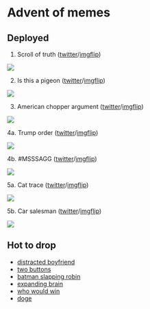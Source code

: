 # Advent of memes

## Deployed

1. Scroll of truth ([twitter](https://twitter.com/mattdray/status/1037226196797415425)/[imgflip](https://imgflip.com/i/2h8ir5))

![](https://github.com/matt-dray/earl18-presentation/blob/master/memes/scroll-of-truth.jpg?raw=true)

2. Is this a pigeon ([twitter](https://twitter.com/mattdray/status/1037597114874912769)/[imgflip](https://imgflip.com/i/2hbc7e))

![](https://github.com/matt-dray/earl18-presentation/blob/master/memes/is-this.jpg?raw=true)

3. American chopper argument ([twitter](https://twitter.com/mattdray/status/1037951262766055424)/[imgflip](https://imgflip.com/i/2h8ixb))

![](https://github.com/matt-dray/earl18-presentation/blob/master/memes/american-chopper-argument.jpg?raw=true)

4a. Trump order ([twitter](https://twitter.com/mattdray/status/1038306444045639680)/[imgflip](https://imgflip.com/i/2hgftk))

![](https://github.com/matt-dray/earl18-presentation/blob/master/memes/trump.jpg?raw=true)

4b. #MSSSAGG ([twitter](https://twitter.com/mattdray/status/1038737035379585024)/[imgflip](https://imgflip.com/i/2hjlg0))

![](https://github.com/matt-dray/earl18-presentation/blob/master/memes/msssagg.jpg?raw=true)

5a. Cat trace ([twitter](https://twitter.com/mattdray/status/1038727929998598145)/[imgflip](https://imgflip.com/i/2heju0))

![](https://github.com/matt-dray/earl18-presentation/blob/master/memes/trace-cat.jpg?raw=true)

5b. Car salesman ([twitter](https://twitter.com/mattdray/status/1038727929998598145)/[imgflip](https://imgflip.com/i/2hejnv))

![](https://github.com/matt-dray/earl18-presentation/blob/master/memes/bad-boy.jpg?raw=true)


## Hot to drop

* [distracted boyfriend](https://imgflip.com/i/2h8ie1)
* [two buttons](https://imgflip.com/i/2h8igb)
* [batman slapping robin](https://imgflip.com/i/2h8ihy)
* [expanding brain](https://imgflip.com/i/2h8il2)
* [who would win](https://imgflip.com/i/2h8j5l)
* [doge](https://imgflip.com/i/2h8j9t)

